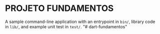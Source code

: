 # PROJETO FUNDAMENTOS
A sample command-line application with an entrypoint in `bin/`, library code
in `lib/`, and example unit test in `test/`.
"# dart-fundamentos" 
